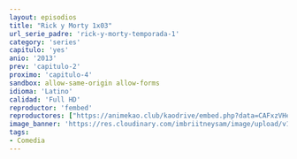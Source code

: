 ```yaml
---
layout: episodios
title: "Rick y Morty 1x03"
url_serie_padre: 'rick-y-morty-temporada-1'
category: 'series'
capitulo: 'yes'
anio: '2013'
prev: 'capitulo-2'
proximo: 'capitulo-4'
sandbox: allow-same-origin allow-forms
idioma: 'Latino'
calidad: 'Full HD'
reproductor: 'fembed'
reproductores: ["https://animekao.club/kaodrive/embed.php?data=CAFxzVHe317eOZAlYDy1/jdH3/T+6hwwD/jKYPnZsqMUaWM4SkY3xZ0A6DShjFB25bWFBRUbMz1q4t8iAJ1QqJLexRra7HmhwmX+D1UwMK5BHJXEYd64jdgDxy7J4XLbLRMBvDzTts8It2OsKlwSO4Mu+4b95m86P4EDS2TQG0YI8c3IP2hFHtGEzJjK9dfp/Dmrzp1RzRC8Ky9O8CWirFXbxZszHY6cdsx24dPBINpkAtAvM4g0HRerAfFQ7jivv+kvN6iGqgyt1pnAAOCZ7CdqCNx2Yah4RGd1NLqGCjZ51/dytL7SAnOUUokRTghjx0vLiRfAo51SJ5PrlQpqnLRKD7sGaX0Vu1ekk5B8QYHYTFUjLtvSHDqCvq6ZvJU4wXZt07xuy85nMCb4ETVwnQ==","https://cine24.online/stream/47088","https://cine24.online/stream/47089","https://www.ilovefembed.best/v/yk871ae6y5ygqp1"]
image_banner: 'https://res.cloudinary.com/imbriitneysam/image/upload/v1555883955/rick-banner-1-min.jpg'
tags:
- Comedia
---
```












